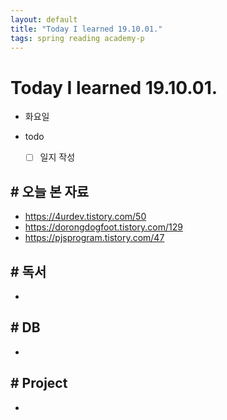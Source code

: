 ```yaml
---
layout: default
title: "Today I learned 19.10.01."
tags: spring reading academy-p
---
```


# Today I learned 19.10.01.
- 화요일
- todo

  - [ ] 일지 작성



## # 오늘 본 자료

- https://4urdev.tistory.com/50
- https://dorongdogfoot.tistory.com/129
- https://pjsprogram.tistory.com/47




## # 독서

- 




## # DB

- 



## # Project

- 